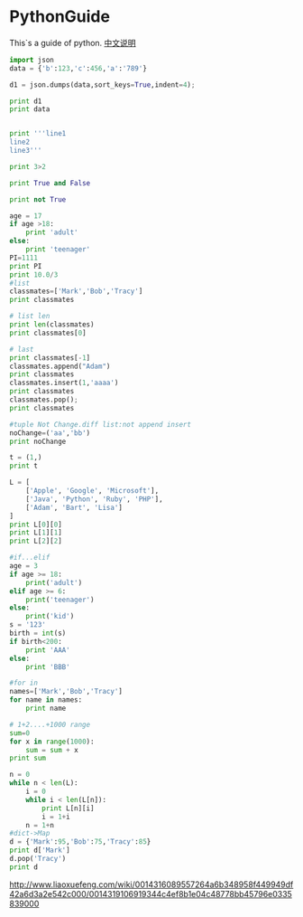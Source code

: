 # PythonGuide
This`s a guide of python.
[中文说明](https://github.com/xiyouMc/PythonGuide/wiki)
```python
import json
data = {'b':123,'c':456,'a':'789'}

d1 = json.dumps(data,sort_keys=True,indent=4);

print d1
print data


print '''line1
line2
line3'''

print 3>2

print True and False

print not True

age = 17
if age >18:
    print 'adult'
else:
    print 'teenager'
PI=1111
print PI
print 10.0/3
#list
classmates=['Mark','Bob','Tracy']
print classmates

# list len
print len(classmates)
print classmates[0]

# last
print classmates[-1]
classmates.append("Adam")
print classmates
classmates.insert(1,'aaaa')
print classmates
classmates.pop();
print classmates

#tuple Not Change.diff list:not append insert
noChange=('aa','bb')
print noChange

t = (1,)
print t

L = [
    ['Apple', 'Google', 'Microsoft'],
    ['Java', 'Python', 'Ruby', 'PHP'],
    ['Adam', 'Bart', 'Lisa']
]
print L[0][0]
print L[1][1]
print L[2][2]

#if...elif
age = 3
if age >= 18:
    print('adult')
elif age >= 6:
    print('teenager')
else:
    print('kid')
s = '123'
birth = int(s)
if birth<200:
    print 'AAA'
else:
    print 'BBB'

#for in
names=['Mark','Bob','Tracy']
for name in names:
    print name

# 1+2....+1000 range
sum=0
for x in range(1000):
    sum = sum + x
print sum

n = 0
while n < len(L):
    i = 0
    while i < len(L[n]):
        print L[n][i]
        i = 1+i
    n = 1+n
#dict->Map
d = {'Mark':95,'Bob':75,'Tracy':85}
print d['Mark']
d.pop('Tracy')
print d

```

http://www.liaoxuefeng.com/wiki/0014316089557264a6b348958f449949df42a6d3a2e542c000/0014319106919344c4ef8b1e04c48778bb45796e0335839000
